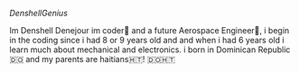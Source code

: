  *DenshellGenius*
 
 
 Im Denshell Denejour im coder👾 and a future Aerospace Engineer🚀, i begin in the coding since i had 8 or 9 years old and and when i had 6 years old i learn much about mechanical and electronics. i born in Dominican Republic🇩🇴 and my parents are haitians🇭🇹!
 🇩🇴🇭🇹
